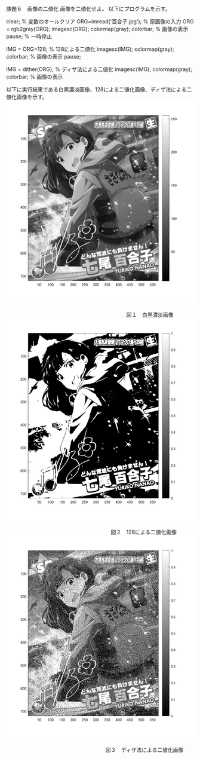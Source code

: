 課題６　画像の二値化
画像を二値化せよ。
以下にプログラムを示す。


clear; % 変数のオールクリア
ORG=imread('百合子.jpg'); % 原画像の入力
ORG = rgb2gray(ORG);
imagesc(ORG); colormap(gray); colorbar; % 画像の表示
pause; % 一時停止


IMG = ORG>128; % 128による二値化
imagesc(IMG); colormap(gray); colorbar; % 画像の表示
pause;

IMG = dither(ORG); % ディザ法による二値化
imagesc(IMG); colormap(gray); colorbar; % 画像の表示

以下に実行結果である白黒濃淡画像、128による二値化画像、ディザ法による二値化画像を示す。
![原画像](https://github.com/Tomoyuki-Soma/lecture_image_processing/blob/master/kadai6/Image0.png)<br>  
　　　　　　　　　　　　　　　　　　　　　　　図１　白黒濃淡画像<br>
![原画像](https://github.com/Tomoyuki-Soma/lecture_image_processing/blob/master/kadai6/Image1.png)<br>  
　　　　　　　　　　　　　　　　　　　　図２　128による二値化画像<br>
![原画像](https://github.com/Tomoyuki-Soma/lecture_image_processing/blob/master/kadai6/Image2.png)<br>  
　　　　　　　　　　　　　　　　　　　図３　ディザ法による二値化画像<br>
